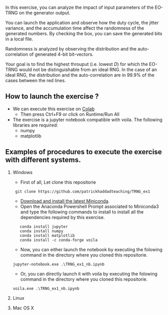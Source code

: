 In this exercise, you can analyze the impact of input parameters of the EO-TRNG on the generator output. 

You can launch the application and observe how the duty cycle, the jitter variance, and the accumulation time affect the randomness of the generated numbers. 
By checking the box, you can save the generated bits in a local file.

Randomness is analyzed by observing the distribution and the auto-correlation of generated 4-bit bit-vectors.

Your goal is to find the highest throuput (i.e. lowest $D$) for which the EO-TRNG would not be distinguishable from an ideal RNG.
In the case of an ideal RNG, the distribution and the auto-correlation are in 99.9\% of the cases between the red lines.

## How to launch the exercise ?
* We can execute this exercise on [Colab](https://colab.research.google.com/github/patrickhaddadteaching/TRNG_ex1/blob/main/TRNG_ex1_nb.ipynb)
    * Then press Ctrl+F9 or click on Runtime/Run All
* The exercise is a jupyter notebook compatible with voila.
The following libraries are required:
    * numpy
    * matplotlib
## Examples of procedures to execute the exercise with different systems.
1. Windows
    * First of all, Let clone this repositorie
    ```
     git clone https://github.com/patrickhaddadteaching/TRNG_ex1
    ```
    * [Download and install the latest Miniconda](https://docs.conda.io/en/latest/miniconda.html#latest-miniconda-installer-links).
    * Open the Anaconda Powershell Prompt associated to Miniconda3 and type the following commands to install  to install all the dependencies required by this exercise.
     ```
        conda install jupyter
        conda install numpy
        conda install matplotlib
        conda install -c conda-forge voila    
    ```
    * Now, you can either launch the notebook by executing the folowing command in the directory where you cloned this repositorie.
    ```
    jupyter-notebook.exe .\TRNG_ex1_nb.ipynb
    ```
    
    * Or, you can directly launch it with voila  by executing the folowing command in the directory where you cloned this repositorie.
    ```
    voila.exe .\TRNG_ex1_nb.ipynb
    ```
2. Linux
3. Mac OS X
